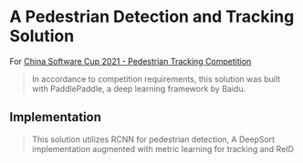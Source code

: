 # A Pedestrian Detection and Tracking Solution

For [China Software Cup 2021 - Pedestrian Tracking Competition](https://aistudio.baidu.com/aistudio/competition/detail/73/0/introduction)

> In accordance to competition requirements, this solution was built with PaddlePaddle, a deep learning framework by Baidu.

## Implementation

> This solution utilizes RCNN for pedestrian detection, A DeepSort implementation augmented with metric learning for tracking and ReID
